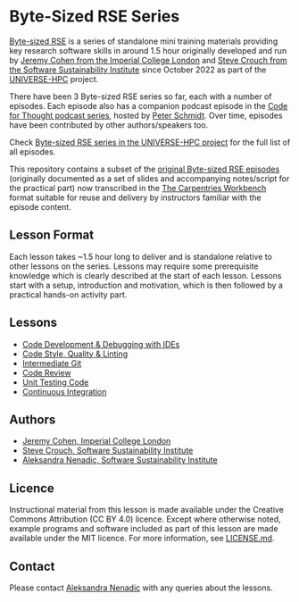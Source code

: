 # Byte-Sized RSE Series

[Byte-sized RSE](https://www.universe-hpc.ac.uk/events/byte-sized-rse/) is a series of standalone mini training materials providing key research software skills in around 1.5 hour originally developed and run by [Jeremy Cohen from the Imperial College London](https://profiles.imperial.ac.uk/jeremy.cohen) and [Steve Crouch from the Software Sustainability Institute](https://www.software.ac.uk/our-people/steve-crouch) since October 2022 as part of the [UNIVERSE-HPC](https://www.universe-hpc.ac.uk/) project. 

There have been 3 Byte-sized RSE series so far, each with a number of episodes. Each episode also has a companion podcast episode in the [Code for Thought podcast series](https://codeforthought.buzzsprout.com/), hosted by [Peter Schmidt](https://codeforthought.buzzsprout.com/1326658/contributors/55741). Over time, episodes have been contributed by other authors/speakers too.

Check [Byte-sized RSE series in the UNIVERSE-HPC project](https://www.universe-hpc.ac.uk/events/byte-sized-rse/) for the full list of all episodes.

This repository contains a subset of the [original Byte-sized RSE episodes](https://www.universe-hpc.ac.uk/events/byte-sized-rse/) (originally documented as a set of slides and accompanying notes/script for the practical part) now transcribed in the [The Carpentries Workbench][workbench] format suitable for reuse and delivery by instructors familiar with the episode content. 

## Lesson Format

Each lesson takes ~1.5 hour long to deliver and is standalone relative to other lessons on the series. Lessons may require some prerequisite knowledge which is clearly described at the start of each lesson. Lessons start with a setup, introduction and motivation, which is then followed by a practical hands-on activity part.

## Lessons

* [Code Development & Debugging with IDEs](https://github.com/carpentries-incubator/byte-sized-rse-vscode)
* [Code Style, Quality & Linting](https://github.com/carpentries-incubator/byte-sized-rse-code-quality)
* [Intermediate Git](https://github.com/carpentries-incubator/byte-sized-rse-git-intermediate)
* [Code Review](https://github.com/carpentries-incubator/byte-sized-rse-code-review)
* [Unit Testing Code](https://github.com/carpentries-incubator/byte-sized-rse-testing)
* [Continuous Integration](https://github.com/carpentries-incubator/byte-sized-rse-ci)



## Authors

- [Jeremy Cohen, Imperial College London](https://github.com/jcohen02)
- [Steve Crouch, Software Sustainability Institute](https://github.com/steve-crouch)
- [Aleksandra Nenadic, Software Sustainability Institute](https://github.com/anenadic)

## Licence

Instructional material from this lesson is made available under the Creative Commons Attribution (CC BY 4.0) licence. 
Except where otherwise noted, example programs and software included as part of this lesson are made available under the MIT licence. For more information, see [LICENSE.md](./LICENSE.md).

## Contact

Please contact [Aleksandra Nenadic](mailto:a.nenadic@software.ac.uk) with any queries about the lessons.

[workbench]: https://carpentries.github.io/sandpaper-docs/
